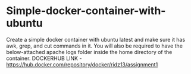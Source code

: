 # Simple-docker-container-with-ubuntu
Create a simple docker container with ubuntu latest and make sure it has awk, grep, and cut commands in it. You will also be required to have the below-attached apache logs folder inside the home directory of the container.
DOCKERHUB LINK - https://hub.docker.com/repository/docker/ridz13/assignment1
